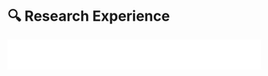 # 🔍 Research Experience
<embed src="/ResearchDetails.pdf#toolbar=0&navpanes=0" type="application/pdf" width="100%" height="60px" />
